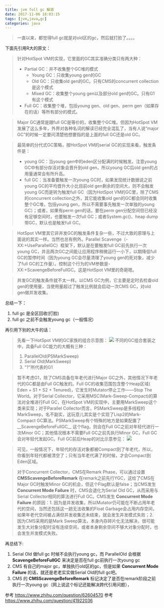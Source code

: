 ```yaml
---
title: jvm full gc 解惑
date: 2017-11-06 18:03:15
tags: [jvm,java,gc]
categories: java
---
```

> 一直以来，都觉得full gc就是对old区的gc，然后就打脸了。。。。

下面先引用R大的原文：
>针对HotSpot VM的实现，它里面的GC其实准确分类只有两大种：
>* Partial GC：并不收集整个GC堆的模式
>    * Young GC：只收集young gen的GC
>    * Old GC：只收集old gen的GC。只有CMS的concurrent collection是这个模式
>    * Mixed GC：收集整个young gen以及部分old gen的GC。只有G1有这个模式
>* Full GC：收集整个堆，包括young gen、old gen、perm gen（如果存在的话）等所有部分的模式。

<!-- more -->
>Major GC通常是跟full GC是等价的，收集整个GC堆。但因为HotSpot VM发展了这么多年，外界对各种名词的解读已经完全混乱了，当有人说“major GC”的时候一定要问清楚他想要指的是上面的full GC还是old GC。

>最简单的分代式GC策略，按HotSpot VM的serial GC的实现来看，触发条件是：
>* young GC：当young gen中的eden区分配满的时候触发。注意young GC中有部分存活对象会晋升到old gen，所以young GC后old gen的占用量通常会有所升高。
>* full GC：当准备要触发一次young GC时，如果发现统计数据说之前young GC的平均晋升大小比目前old gen剩余的空间大，则不会触发young GC而是转为触发full GC（因为HotSpot VM的GC里，除了CMS的concurrent collection之外，其它能收集old gen的GC都会同时收集整个GC堆，包括young gen，所以不需要事先触发一次单独的young GC）；或者，如果有perm gen的话，要在perm gen分配空间但已经没有足够空间时，也要触发一次full GC；或者System.gc()、heap dump带GC，默认也是触发full GC。

>HotSpot VM里其它非并发GC的触发条件复杂一些，不过大致的原理与上面说的其实一样。当然也总有例外。Parallel Scavenge（-XX:+UseParallelGC）框架下，默认是在要触发full GC前先执行一次young GC，并且两次GC之间能让应用程序稍微运行一小下，以期降低full GC的暂停时间（因为young GC会尽量清理了young gen的死对象，减少了full GC的工作量）。控制这个行为的VM参数是-XX:+ScavengeBeforeFullGC。这是HotSpot VM里的奇葩嗯。

>并发GC的触发条件就不太一样。以CMS GC为例，它主要是定时去检查old gen的使用量，当使用量超过了触发比例就会启动一次CMS GC，对old gen做并发收集。

总结一下：
1. full gc 是全区回收(打脸)
2. full gc 之前不会触发young gc（一般情况）

再引用下别的大牛的话：
>先看一下HotSpot VM的GC家族的组合示意图：
>[![](https://pic4.zhimg.com/50/v2-52f461fc5f5b2a8d3c35efe488cd6d9f_hd.jpg)](https://pic4.zhimg.com/50/v2-52f461fc5f5b2a8d3c35efe488cd6d9f_hd.jpg)
>不同的GC组合套装之中，具备Full GC能力的大概有三种：
>1. ParallelOld(PSMarkSweep)
>2. Serial Old(MarkSweep)
>3. "?"所代表的G1

>暂不考虑G1，除了CMS具备在年老代进行Major GC之外，其他情况下年老代的GC都是由Full GC触发的。Full GC的收集范围包含整个Heap区域( Eden + S1 + S2 + Tenured)，它发生时Mutator停止工作——Stop The World。对于Serial Collector，它采用MSC(Mark-Sweep-Compact)的算法对全堆进行Full GC，在HotSpot VM的实现中，主要用MarkSweep这个类来实现；对于Parallel Collector而言，PSMarkSweep是多线程的MarkSweep，名不副实，这玩意儿其实是个实现了Lisp2的Mark-Compact GC算法。PSMarkSweep有个特殊的地方是如果配置了__ScavengeBeforeFullGC__ 这个flag，则会在Full GC之前对年轻代进行一次Minor GC；其他情况根本不需要Full GC之前先执行Minor GC，Full GC会对年轻代发起GC。Full GC前后Heap的对比示意参见：
>[![](https://pic3.zhimg.com/50/v2-4405aecc32023c52295d6b1ef629671a_hd.jpg)](https://pic3.zhimg.com/50/v2-4405aecc32023c52295d6b1ef629671a_hd.jpg)

>可见，一般情况下，年轻代的存活对象都被Compact到了年老代，所以，你看到年轻代都被清空了；只有当年老代满了的时候，才会Compact到Eden区域。

>对于Concurrent Collector，CMS在Remark Phase，可以通过设置 __CMSScavengeBeforeRemark__ 在remark之前先行YGC，这给了CMS在Major GC时触发Minor GC的机会，但这个Flag默认是false；当CMS发生 __Concurrent Mode Failure__ 时，CMS会退化为Serial Old GC，从而采用与Serial Collector相同的算法进行Full GC。CMS发生 __Concurrent Mode Failure__ 的原因：1. 因为是并发收集，所以Mutator仍可能在不断占用年老代的空间，当然还包括这一趟无法收集的Float Garbage会占用内存空间，如果年老代空间被占满但并发收集还未结束，就会发生并发模式失败；2. 因为CMS采用的是Mark Sweep算法，本身内存碎片化无法解决，很可能发生大对象分配时没有连续空间，或者本身剩余空间不够大对象分配时，也会发生并发模式失败。


再总结下:
1. Serial Old 做full gc 时候不会执行young gc，而 ParallelOld 会根据 __ScavengeBeforeFullGC__ 来决定是否在full gc前执行一次young gc
2. CMS 有自己的major gc，单独执行old区的gc，但是如果 __Concurrent Mode Failure__ 的话，就还是老老实实做Serial Old的full gc吧。
3. CMS 的 __CMSScavengeBeforeRemark__ 标记决定了是否在remark阶段之前执行一次young gc（网上说这个标记还能解决跨代引用问题），

参考 https://www.zhihu.com/question/62604570
参考 https://www.zhihu.com/question/41922036


